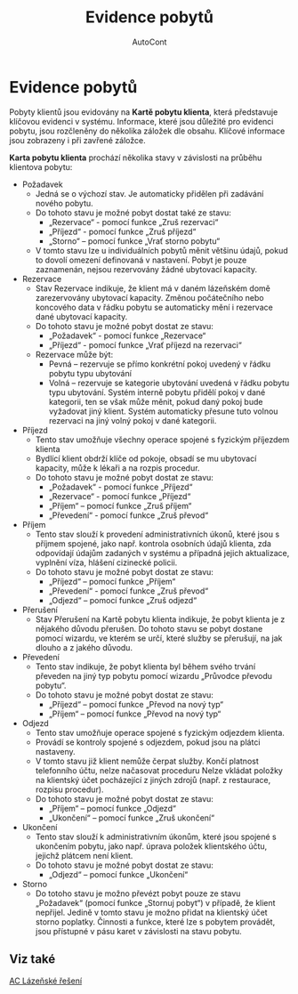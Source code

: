 ﻿---
    title: "Evidence pobytů"
    author: AutoCont
    ms.date: 04/30/2018
    ms.topic: article
    ms.prod: dynamics-nav-2017
    ms.contentlocale: cs-cz
    ms.lasthandoff: 04/30/2018
---

# Evidence pobytů

Pobyty klientů jsou evidovány na **Kartě pobytu klienta**, která představuje klíčovou evidenci v systému. Informace, které jsou důležité pro evidenci pobytu, jsou rozčleněny do několika záložek dle obsahu. Klíčové informace jsou zobrazeny i při zavřené záložce.

**Karta pobytu klienta** prochází několika stavy v závislosti na průběhu klientova pobytu:
-	Požadavek
	- 	Jedná se o výchozí stav. Je automaticky přidělen při zadávání nového pobytu. 
	- Do tohoto stavu je možné pobyt dostat také ze stavu:
		- „Rezervace“ - pomocí funkce „Zruš rezervaci“
		-  „Příjezd“ - pomocí funkce „Zruš příjezd“
		- „Storno“ – pomocí funkce „Vrať storno pobytu“
	- 	 V tomto stavu lze u individuálních pobytů měnit většinu údajů, pokud to dovolí omezení definovaná v nastavení. Pobyt je pouze zaznamenán, nejsou rezervovány žádné ubytovací kapacity.
-	Rezervace
	- 	Stav Rezervace indikuje, že klient má v daném lázeňském domě zarezervovány ubytovací kapacity. Změnou počátečního nebo koncového data v řádku pobytu se automaticky mění i rezervace dané ubytovací kapacity.
	- 	Do tohoto stavu je možné pobyt dostat ze stavu:
		- „Požadavek“ - pomocí funkce „Rezervace“
		- „Příjezd“ - pomocí funkce „Vrať příjezd na rezervaci“
	- 	Rezervace může být:
		- Pevná – rezervuje se přímo konkrétní pokoj uvedený v řádku pobytu typu ubytování
		- Volná – rezervuje se kategorie ubytování uvedená v řádku pobytu typu ubytování. Systém interně pobytu přidělí pokoj v dané kategorii, ten se však může měnit, pokud daný pokoj bude vyžadovat jiný klient. Systém automaticky přesune tuto volnou rezervaci na jiný volný pokoj v dané kategorii.
-	Příjezd
	- 	Tento stav umožňuje všechny operace spojené s fyzickým příjezdem klienta
	- 	Bydlící klient obdrží klíče od pokoje, obsadí se mu ubytovací kapacity, může k lékaři a na rozpis procedur. 
	- 	Do tohoto stavu je možné pobyt dostat ze stavu:
		- „Požadavek“ - pomocí funkce „Příjezd“
		- „Rezervace“ - pomocí funkce „Příjezd“
		- „Příjem“ – pomocí funkce „Zruš příjem“
		- „Převedení“  - pomocí funkce „Zruš převod“
-	Příjem
	- 	Tento stav slouží k provedení administrativních úkonů, které jsou s příjmem spojené, jako např. kontrola osobních údajů klienta, zda odpovídají údajům zadaných v systému a případná jejich aktualizace, vyplnění víza, hlášení cizinecké policii. 
	- 	Do tohoto stavu je možné pobyt dostat ze stavu:
		- „Příjezd“ – pomocí funkce „Příjem“
		- „Převedení“  - pomocí funkce „Zruš převod“
		- „Odjezd“ – pomocí funkce „Zruš odjezd“
-	Přerušení
	- 	Stav Přerušení na Kartě pobytu klienta indikuje, že pobyt klienta je z nějakého důvodu přerušen. Do tohoto stavu se pobyt dostane pomocí wizardu, ve kterém se určí, které služby se přerušují, na jak dlouho a z jakého důvodu.
-	Převedení
	- 	Tento stav indikuje, že pobyt klienta byl během svého trvání převeden na jiný typ pobytu pomocí wizardu „Průvodce převodu pobytu“. 
	- 	Do tohoto stavu je možné pobyt dostat ze stavu:
		- „Příjezd“ – pomocí funkce „Převod na nový typ“
		- „Příjem“ – pomocí funkce „Převod na nový typ“
-	Odjezd
	-	Tento stav umožňuje operace spojené s fyzickým odjezdem klienta. 
	- 	Provádí se kontroly spojené s odjezdem, pokud jsou na plátci nastaveny.
	-	V tomto stavu již klient nemůže čerpat služby. Končí platnost telefonního účtu, nelze načasovat proceduru Nelze vkládat položky na klientský účet pocházející z jiných zdrojů (např. z restaurace, rozpisu procedur).
	-	Do tohoto stavu je možné pobyt dostat ze stavu:
		- „Příjem“ – pomocí funkce „Odjezd“
		- „Ukončení“ – pomocí funkce „Zruš ukončení“
-	Ukončení
	- 	Tento stav slouží k administrativním úkonům, které jsou spojené s ukončením pobytu, jako např. úprava položek klientského účtu, jejichž plátcem není klient.
	- 	Do tohoto stavu je možné pobyt dostat ze stavu:
		- „Odjezd“ – pomocí funkce „Ukončení“
-	Storno
	- 	Do totoho stavu je možno převézt pobyt pouze ze stavu „Požadavek“ (pomocí funkce „Stornuj pobyt“) v případě, že klient nepřijel. Jedině v tomto stavu je možno přidat na klientský účet storno poplatky.
Činnosti a funkce, které lze s pobytem provádět, jsou přístupné v pásu karet v závislosti na stavu pobytu. 



## <a name="see-also"></a>Viz také
[AC Lázeňské řešení](ac-spa-solution.md)